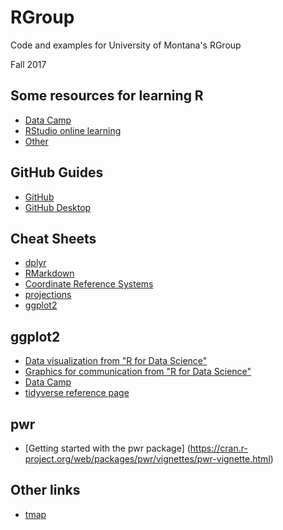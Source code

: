 # RGroup
Code and examples for University of Montana's RGroup

Fall 2017

## Some resources for learning R
- [Data Camp](https://www.datacamp.com/courses/free-introduction-to-r)
-	[RStudio online learning](https://www.rstudio.com/online-learning/)
-	[Other](http://www.skilledup.com/articles/5-free-courses-learning-r-programming)

## GitHub Guides
- [GitHub](https://guides.github.com/)
- [GitHub Desktop](https://help.github.com/desktop-beta/guides/contributing-to-projects/)

## Cheat Sheets
- [dplyr](https://www.rstudio.com/wp-content/uploads/2015/02/data-wrangling-cheatsheet.pdf)
- [RMarkdown](http://www.rstudio.com/wp-content/uploads/2016/03/rmarkdown-cheatsheet-2.0.pdf)
- [Coordinate Reference Systems](https://www.nceas.ucsb.edu/~frazier/RSpatialGuides/OverviewCoordinateReferenceSystems.pdf)
- [projections](http://pakillo.github.io/R-GIS-tutorial/#rasterstack)
- [ggplot2](https://www.rstudio.com/wp-content/uploads/2015/03/ggplot2-cheatsheet.pdf)

## ggplot2
- [Data visualization from "R for Data Science"](http://r4ds.had.co.nz/data-visualisation.html)
- [Graphics for communication from "R for Data Science"](http://r4ds.had.co.nz/graphics-for-communication.html)
- [Data Camp](https://www.datacamp.com/courses/data-visualization-with-ggplot2-1)
- [tidyverse reference page](http://ggplot2.tidyverse.org/reference/)

## pwr 
- [Getting started with the pwr package] (https://cran.r-project.org/web/packages/pwr/vignettes/pwr-vignette.html)  

## Other links
- [tmap](https://cran.r-project.org/web/packages/tmap/vignettes/tmap-nutshell.html)

